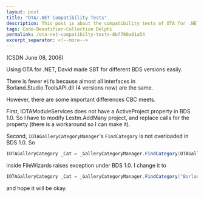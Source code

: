 ```yaml
---
layout: post
title: "OTA/.NET Compatibility Tests"
description: This post is about the compatibility tests of OTA for .NET.
tags: Code-Beautifier-Collection Delphi
permalink: /ota-net-compatibilty-tests-6bf780a81a54
excerpt_separator: <!--more-->
---
```

(CSDN June 08, 2006)

Using OTA for .NET, David made SBT for different BDS versions easily.

There is fewer `#if`s because almost all interfaces in Borland.Studio.ToolsAPI.dll (4 versions now) are the same.

However, there are some important differences CBC meets.
<!--more-->

First, IOTAModuleServices does not have a ActiveProject property in BDS 1.0. So I have to modify Lextm.AddMany project, and replace calls for the property (there is a workaround so I can make it).

Second, `IOTAGalleryCategoryManager`'s `FindCategory` is not overloaded in BDS 1.0. So

``` csharp
IOTAGalleryCategory _Cat = _GalleryCategoryManager.FindCategory(OTAGalleryCategories.sCategoryRoot);
```

inside FileWizards raises exception under BDS 1.0. I change it to

``` csharp
IOTAGalleryCategory _Cat = _GalleryCategoryManager.FindCategory("Borland.Root");
```

and hope it will be okay.
